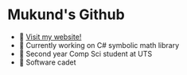 # Mukund's Github

- 🧭 [Visit my website!](https://mukundks2004.github.io/)
- 🚀 Currently working on C# symbolic math library
- 🏫 Second year Comp Sci student at UTS
- 🏢 Software cadet
